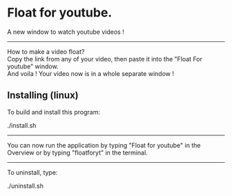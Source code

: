 # Float for youtube.
A new window to watch youtube videos !      

------------

How to make a video float?   
Copy the link from any of your video, then paste it into the "Float For youtube" window.    
And voila ! Your video now is in a whole separate window !

## Installing (linux)
To build and install this program:

./install.sh

-------------

You can now run the application by typing "Float for youtube" in the Overview or by typing "floatforyt" in the terminal.

----------------
To uninstall, type:

./uninstall.sh